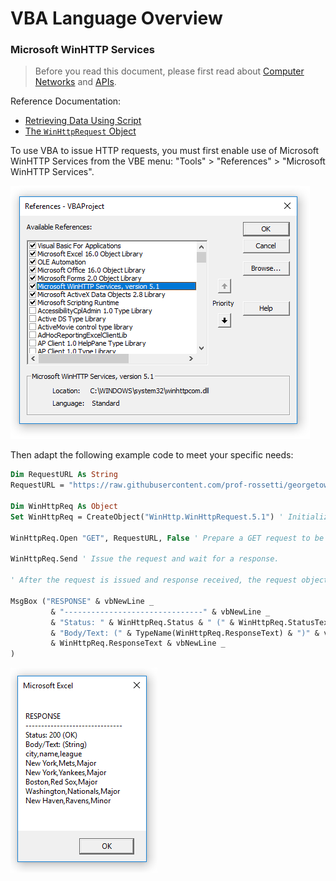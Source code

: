 # VBA Language Overview

### Microsoft WinHTTP Services

> Before you read this document, please first read about [Computer Networks](/notes/information-systems/computer-networks.md) and [APIs](/notes/information-systems/apis.md).

Reference Documentation:

  + [Retrieving Data Using Script](https://msdn.microsoft.com/en-us/library/windows/desktop/aa384071)
  + [The `WinHttpRequest` Object](https://msdn.microsoft.com/en-us/library/windows/desktop/aa384106)

To use VBA to issue HTTP requests, you must first enable use of Microsoft WinHTTP Services from the VBE menu:
"Tools" > "References" > "Microsoft WinHTTP Services".

![a screenshot depicting the selection of "Microsoft Win HTTP Services Version 5.1" in the References Menu](enabling-win-http-services.png)

Then adapt the following example code to meet your specific needs:

```vb
Dim RequestURL As String
RequestURL = "https://raw.githubusercontent.com/prof-rossetti/georgetown-opim-557-20-201710/6f89cfbb0aaa544b457a2f56282a97ade92b8161/exercises/web-requests/teams.csv" ' Specify a URL pointing to some static data or some dynamic API endpoint.

Dim WinHttpReq As Object
Set WinHttpReq = CreateObject("WinHttp.WinHttpRequest.5.1") ' Initialize a new request object.

WinHttpReq.Open "GET", RequestURL, False ' Prepare a GET request to be sent to the specified URL. For me, using parentheses like ... WinHttpReq.Open("GET", RequestURL, False) ... caused an error, but omitting them bypassed the error.

WinHttpReq.Send ' Issue the request and wait for a response.

' After the request is issued and response received, the request object will yield relevant response properties like Status, StatusText, and ResponseText

MsgBox ("RESPONSE" & vbNewLine _
         & "-------------------------------" & vbNewLine _
         & "Status: " & WinHttpReq.Status & " (" & WinHttpReq.StatusText & ")" & vbNewLine _
         & "Body/Text: (" & TypeName(WinHttpReq.ResponseText) & ")" & vbNewLine _
         & WinHttpReq.ResponseText & vbNewLine _
)
```

![a screenshot of a message box containing the response status (200, OK) and the response text (a CSV string)](example-response.png)
